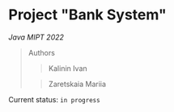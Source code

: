 # Project "Bank System"

*Java MIPT 2022*

>Authors
>>Kalinin Ivan
>
>>Zaretskaia Mariia

Current status: `in progress`